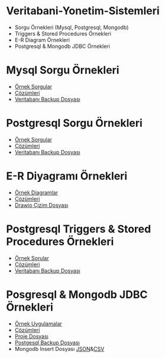 # Veritabani-Yonetim-Sistemleri
* Sorgu Örnekleri (Mysql, Postgresql, Mongodb)
* Triggers & Stored Procedures Örnekleri
* E-R Diagram Örnekleri
* Postgresql & Mongodb JDBC Örnekleri

# Mysql Sorgu Örnekleri 
* [Örnek Sorgular](https://github.com/abdulkadirazm/Veritabani-Yonetim-Sistemleri/blob/main/Mysql%20Sorgu%20Ornekleri/VT-NNNNNNNN-HW1.pdf)
* [Çözümleri](https://github.com/abdulkadirazm/Veritabani-Yonetim-Sistemleri/blob/main/Mysql%20Sorgu%20Ornekleri/VT-SOLUTION-HW1.pdf)
* [Veritabanı Backup Dosyası](https://github.com/abdulkadirazm/Veritabani-Yonetim-Sistemleri/blob/main/Mysql%20Sorgu%20Ornekleri/school.sql)

# Postgresql Sorgu Örnekleri 
* [Örnek Sorgular](https://github.com/abdulkadirazm/Veritabani-Yonetim-Sistemleri/blob/main/Postgresql%20Sorgu%20Ornekleri/VT-NNNNNNNN-HW2.pdf)
* [Çözümleri](https://github.com/abdulkadirazm/Veritabani-Yonetim-Sistemleri/blob/main/Postgresql%20Sorgu%20Ornekleri/VT-SOLUTION-HW2.pdf)
* [Veritabanı Backup Dosyası](https://github.com/abdulkadirazm/Veritabani-Yonetim-Sistemleri/blob/main/Postgresql%20Sorgu%20Ornekleri/pandemic_backup)

# E-R Diyagramı Örnekleri 
* [Örnek Diagramlar](https://github.com/abdulkadirazm/Veritabani-Yonetim-Sistemleri/blob/main/E-R%20Diagram%20Ornekleri/VT-NNNNNNNN-HW3.pdf)
* [Çözümleri](https://github.com/abdulkadirazm/Veritabani-Yonetim-Sistemleri/blob/main/E-R%20Diagram%20Ornekleri/VT-SOLUTION-HW3.pdf)
* [Drawio Çizim Dosyası](https://github.com/abdulkadirazm/Veritabani-Yonetim-Sistemleri/blob/main/E-R%20Diagram%20Ornekleri/drawio.drawio)

# Postgresql Triggers & Stored Procedures Örnekleri 
* [Örnek Sorular](https://github.com/abdulkadirazm/Veritabani-Yonetim-Sistemleri/blob/main/Postgresql%20-%20Triggers%20%26%20%20%20Stored%20Procedures%20Ornekleri/VT-NNNNNNNN-HW4.pdf)
* [Çözümleri](https://github.com/abdulkadirazm/Veritabani-Yonetim-Sistemleri/blob/main/Postgresql%20-%20Triggers%20%26%20%20%20Stored%20Procedures%20Ornekleri/VT-SOLUTION-HW4.pdf)
* [Veritabanı Backup Dosyası](https://github.com/abdulkadirazm/Veritabani-Yonetim-Sistemleri/blob/main/Postgresql%20-%20Triggers%20%26%20%20%20Stored%20Procedures%20Ornekleri/market_backup)

# Posgresql & Mongodb JDBC Örnekleri 
* [Örnek Uygulamalar](https://github.com/abdulkadirazm/Veritabani-Yonetim-Sistemleri/blob/main/Posgresql%20%26%20Mongodb%20JDBC%20Ornekleri/VT-NNNNNNNN-HW5.pdf)
* [Çözümleri](https://github.com/abdulkadirazm/Veritabani-Yonetim-Sistemleri/blob/main/Posgresql%20%26%20Mongodb%20JDBC%20Ornekleri/VT-SOLUTION-HW5.pdf)
* [Proje Dosyası](https://github.com/abdulkadirazm/Veritabani-Yonetim-Sistemleri/tree/main/Posgresql%20%26%20Mongodb%20JDBC%20Ornekleri/ProjectFolder)
* [Postgesql Backup Dosyası](https://github.com/abdulkadirazm/Veritabani-Yonetim-Sistemleri/blob/main/Posgresql%20%26%20Mongodb%20JDBC%20Ornekleri/postgresql_person_backup)
* Mongodb Insert Dosyası [JSON](https://github.com/abdulkadirazm/Veritabani-Yonetim-Sistemleri/blob/main/Posgresql%20%26%20Mongodb%20JDBC%20Ornekleri/person.json)&[CSV](https://github.com/abdulkadirazm/Veritabani-Yonetim-Sistemleri/blob/main/Posgresql%20%26%20Mongodb%20JDBC%20Ornekleri/person.csv)
